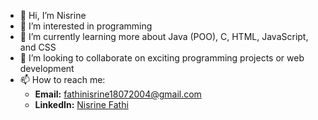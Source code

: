 - 👋 Hi, I’m Nisrine 
- 👀 I’m interested in programming 
- 🌱 I’m currently learning more about Java (POO), C, HTML, JavaScript, and CSS
- 💞️ I’m looking to collaborate on exciting programming projects or web development
- 📫 How to reach me:  
   - **Email:** fathinisrine18072004@gmail.com  
   - **LinkedIn:** [Nisrine Fathi](https://www.linkedin.com/in/nisrine-fathi-19a077352)  
